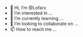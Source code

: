 - 👋 Hi, I’m @Lofarx
- 👀 I’m interested in ...
- 🌱 I’m currently learning ...
- 💞️ I’m looking to collaborate on ...
- 📫 How to reach me ...

<!---
Lofarx/Lofarx is a ✨ special ✨ repository because its `README.md` (this file) appears on your GitHub profile.
You can click the Preview link to take a look at your changes.
--->
